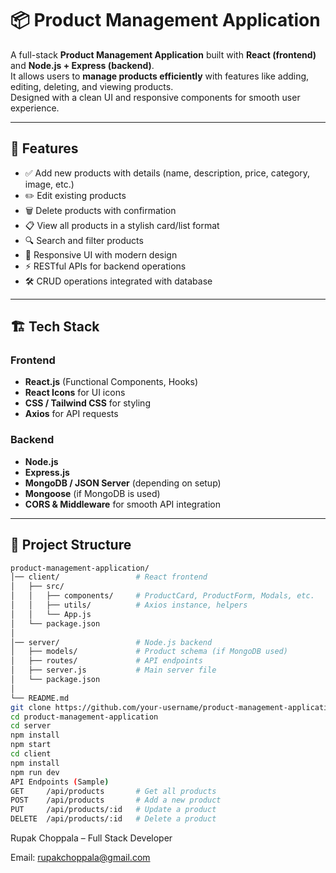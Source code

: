 # 📦 Product Management Application

A full-stack **Product Management Application** built with **React (frontend)** and **Node.js + Express (backend)**.  
It allows users to **manage products efficiently** with features like adding, editing, deleting, and viewing products.  
Designed with a clean UI and responsive components for smooth user experience.  

---

## 🚀 Features

- ✅ Add new products with details (name, description, price, category, image, etc.)
- ✏️ Edit existing products
- 🗑️ Delete products with confirmation
- 📋 View all products in a stylish card/list format
- 🔍 Search and filter products
- 🎨 Responsive UI with modern design
- ⚡ RESTful APIs for backend operations
- 🛠️ CRUD operations integrated with database

---

## 🏗️ Tech Stack

### Frontend
- **React.js** (Functional Components, Hooks)
- **React Icons** for UI icons
- **CSS / Tailwind CSS** for styling
- **Axios** for API requests

### Backend
- **Node.js**
- **Express.js**
- **MongoDB / JSON Server** (depending on setup)
- **Mongoose** (if MongoDB is used)
- **CORS & Middleware** for smooth API integration

---

## 📂 Project Structure

```bash
product-management-application/
│── client/                 # React frontend
│   ├── src/
│   │   ├── components/     # ProductCard, ProductForm, Modals, etc.
│   │   ├── utils/          # Axios instance, helpers
│   │   └── App.js
│   └── package.json
│
│── server/                 # Node.js backend
│   ├── models/             # Product schema (if MongoDB used)
│   ├── routes/             # API endpoints
│   ├── server.js           # Main server file
│   └── package.json
│
└── README.md
git clone https://github.com/your-username/product-management-application.git
cd product-management-application
cd server
npm install
npm start
cd client
npm install
npm run dev
API Endpoints (Sample)
GET     /api/products       # Get all products
POST    /api/products       # Add a new product
PUT     /api/products/:id   # Update a product
DELETE  /api/products/:id   # Delete a product
```
Rupak Choppala – Full Stack Developer

 Email: rupakchoppala@gmail.com
